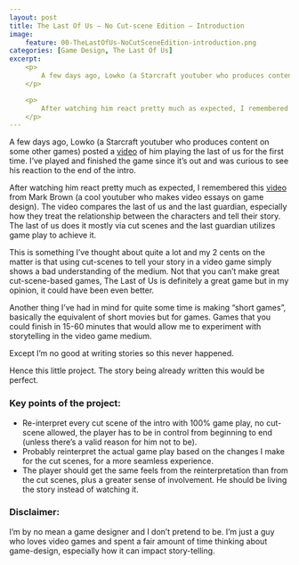 ```yaml
---
layout: post
title: The Last Of Us – No Cut-scene Edition – Introduction
image:
    feature: 00-TheLastOfUs-NoCutSceneEdition-introduction.png
categories: [Game Design, The Last Of Us]
excerpt:
    <p>
        A few days ago, Lowko (a Starcraft youtuber who produces content on some other games) posted a <a href="https://youtu.be/SsK3h_hea3M">video</a> of him playing the last of us for the first time. I’ve played and finished the game since it’s out and was curious to see his reaction to the end of the intro.
    </p>

    <p>
        After watching him react pretty much as expected, I remembered this video from Mark Brown (a cool youtuber who makes video essays on game design). The video compares the last of us and the last guardian, especially how they treat the relationship between the characters and tell their story. The last of us does it mostly via cut scenes and the last guardian utilizes game play to achieve it.
    </p>
---
```


A few days ago, Lowko (a Starcraft youtuber who produces content on some other games) posted a [video](https://youtu.be/SsK3h_hea3M) of him playing the last of us for the first time. I’ve played and finished the game since it’s out and was curious to see his reaction to the end of the intro.

After watching him react pretty much as expected, I remembered this [video](https://youtu.be/Qot5_rMB8Jc) from Mark Brown (a cool youtuber who makes video essays on game design). The video compares the last of us and the last guardian, especially how they treat the relationship between the characters and tell their story. The last of us does it mostly via cut scenes and the last guardian utilizes game play to achieve it.

<!-- more -->

This is something I’ve thought about quite a lot and my 2 cents on the matter is that using cut-scenes to tell your story in a video game simply shows a bad understanding of the medium. Not that you can’t make great cut-scene-based games, The Last of Us is definitely a great game but in my opinion, it could have been even better.

Another thing I’ve had in mind for quite some time is making “short games”, basically the equivalent of short movies but for games. Games that you could finish in 15-60 minutes that would allow me to experiment with storytelling in the video game medium.

Except I’m no good at writing stories so this never happened.

Hence this little project. The story being already written this would be perfect.

### Key points of the project:

- Re-interpret every cut scene of the intro with 100% game play, no cut-scene allowed, the player has to be in control from beginning to end (unless there’s a valid reason for him not to be).
- Probably reinterpret the actual game play based on the changes I make for the cut scenes, for a more seamless experience.
- The player should get the same feels from the reinterpretation than from the cut scenes, plus a greater sense of involvement. He should be living the story instead of watching it.

### Disclaimer:

I’m by no mean a game designer and I don’t pretend to be.
I’m just a guy who loves video games and spent a fair amount of time thinking about game-design, especially how it can impact story-telling.
